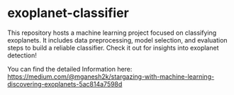 # exoplanet-classifier
This repository hosts a machine learning project focused on classifying exoplanets. It includes data preprocessing, model selection, and evaluation steps to build a reliable classifier. Check it out for insights into exoplanet detection!

You can find the detailed Information here:
https://medium.com/@mganesh2k/stargazing-with-machine-learning-discovering-exoplanets-5ac814a7598d
